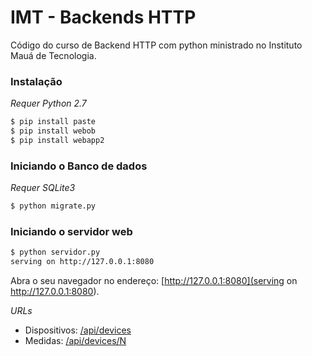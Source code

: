 IMT - Backends HTTP
===================

Código do curso de Backend HTTP com python ministrado no Instituto Mauá de Tecnologia.

### Instalação

*Requer Python 2.7*

```sh
$ pip install paste
$ pip install webob
$ pip install webapp2
```

### Iniciando o Banco de dados

*Requer SQLite3*

```sh
$ python migrate.py
```

### Iniciando o servidor web

```sh
$ python servidor.py
serving on http://127.0.0.1:8080
```

Abra o seu navegador no endereço: [http://127.0.0.1:8080](serving on http://127.0.0.1:8080).

*URLs*

- Dispositivos: [/api/devices](http://127.0.0.1:8080/api/devices)
- Medidas: [/api/devices/N](http://127.0.0.1:8080/api/devices/1)

